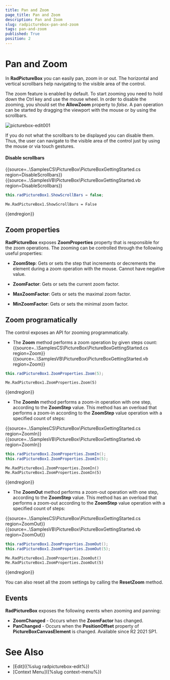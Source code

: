 ```yaml
---
title: Pan and Zoom
page_title: Pan and Zoom
description: Pan and Zoom
slug: radpicturebox-pan-and-zoom
tags: pan-and-zoom
published: True
position: 2
---
```


# Pan and Zoom

In **RadPictureBox** you can easily pan, zoom in or out. The horizontal and vertical scrollbars help navigating to the visible area of the control.

The zoom feature is enabled by default. To start zooming you need to hold down the Ctrl key and use the mouse wheel. In order to disable the zooming, you should set the **AllowZoom** property to *false*.
A pan operation can be started by dragging the viewport with the mouse or by using the scrollbars.

![picturebox-edit001](images/pan-and-zoom001.gif)

If you do not what the scrollbars to be displayed you can disable them. Thus, the user can navigate to the visible area of the control just by using the mouse or via touch gestures.

#### Disable scrollbars

{{source=..\SamplesCS\PictureBox\PictureBoxGettingStarted.cs region=DisableScrollbars}} 
{{source=..\SamplesVB\PictureBox\PictureBoxGettingStarted.vb region=DisableScrollbars}} 

````C#
this.radPictureBox1.ShowScrollBars = false;

````
````VB.NET
Me.RadPictureBox1.ShowScrollBars = False

````

{{endregion}}


## Zoom properties

**RadPictureBox** exposes **ZoomProperties** property that is responsible for the zoom operations. The zooming can be controlled through the following useful properties:

- **ZoomStep**: Gets or sets the step that increments or decrements the element during a zoom operation with the mouse. Cannot have negative value.

- **ZoomFactor**: Gets or sets the current zoom factor.

- **MaxZoomFactor**: Gets or sets the maximal zoom factor.

- **MinZoomFactor**: Gets or sets the minimal zoom factor.


## Zoom programatically

The control exposes an API for zooming programmatically. 

* The **Zoom** method performs a zoom operation by given steps count:
{{source=..\SamplesCS\PictureBox\PictureBoxGettingStarted.cs region=Zoom}} 
{{source=..\SamplesVB\PictureBox\PictureBoxGettingStarted.vb region=Zoom}} 

````C#
this.radPictureBox1.ZoomProperties.Zoom(5);

````
````VB.NET
Me.RadPictureBox1.ZoomProperties.Zoom(5)

````

{{endregion}}


* The **ZoomIn** method performs a zoom-in operation with one step, according to the **ZoomStep** value. This method has an overload that performs a zoom-in according to the **ZoomStep** value operation with a specified count of steps:

{{source=..\SamplesCS\PictureBox\PictureBoxGettingStarted.cs region=ZoomIn}} 
{{source=..\SamplesVB\PictureBox\PictureBoxGettingStarted.vb region=ZoomIn}}

````C#
this.radPictureBox1.ZoomProperties.ZoomIn();
this.radPictureBox1.ZoomProperties.ZoomIn(5);

````
````VB.NET
Me.RadPictureBox1.ZoomProperties.ZoomIn()
Me.RadPictureBox1.ZoomProperties.ZoomIn(5)

````

{{endregion}}


* The **ZoomOut** method performs a zoom-out operation with one step, according to the **ZoomStep** value. This method has an overload that performs a zoom-out according to the **ZoomStep** value operation with a specified count of steps:

{{source=..\SamplesCS\PictureBox\PictureBoxGettingStarted.cs region=ZoomOut}} 
{{source=..\SamplesVB\PictureBox\PictureBoxGettingStarted.vb region=ZoomOut}} 

````C#
this.radPictureBox1.ZoomProperties.ZoomOut();
this.radPictureBox1.ZoomProperties.ZoomOut(5);

````
````VB.NET
Me.RadPictureBox1.ZoomProperties.ZoomOut()
Me.RadPictureBox1.ZoomProperties.ZoomOut(5)

````

{{endregion}}


You can also reset all the zoom settings by calling the **ResetZoom** method. 

## Events

**RadPictureBox** exposes the following events when zooming and panning:

* **ZoomChanged** - Occurs when the **ZoomFactor** has changed.
* **PanChanged** - Occurs when the **PositionOffset** property of **PictureBoxCanvasElement** is changed. Available since R2 2021 SP1.



# See Also

* [Edit]({%slug radpicturebox-edit%})
* [Context Menu]({%slug context-menu%})


